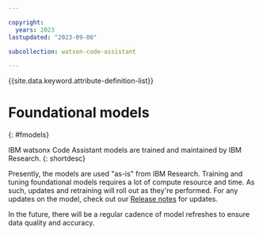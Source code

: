 ```yaml
---

copyright:
  years: 2023
lastupdated: "2023-09-06"

subcollection: watson-code-assistant

---
```


{{site.data.keyword.attribute-definition-list}}


# Foundational models
{: #fmodels}

IBM watsonx Code Assistant models are trained and maintained by IBM Research.
{: shortdesc}

Presently, the models are used "as-is" from IBM Research. Training and tuning foundational models requires a lot of compute resource and time. As such, updates and retraining will roll out as they're performed. For any updates on the model, check out our [Release notes](../about/release-notes.md) for updates.

In the future, there will be a regular cadence of model refreshes to ensure data quality and accuracy.
